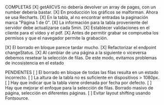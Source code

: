 COMPLETAS
[X] getAllCVS no debería devolver un array de pages, con un number debería bastar.
[X] En producción los gráficos se malforman. Ahora se usa Recharts.
[X] En la tabla, al no encontrar entradas la paginación marca "Página 1 de 0".
[X] La información para la tabla proveniente del servidor debe actualizarse cada 5min.
[X] Establecer validaciones en el cliente para el vídeo y el pdf.
[X] Antes de permitir grabar se comprueba los permisos y que el navegador permite la grabación.

[X] El borrado en bloque parece tardar mucho.
[X] Refactorizar el endpoint changeStatus.
[X] Al cambiar de una página a la siguiente o viceversa debemos resetear la selección de filas. De este modo, evitamos problemas de incosistencia en el estado

PENDIENTES
[ ] El borrado en bloque de todas las filas resulta en un estado incorrecto.
[ ] La altura de la tabla no es suficiente en dispositivos > 1080px.
[ ] Hay que indicar que la tabla viene ordenada por fecha por defecto.
[ ] Hay que mejorar el enfoque para la selección de filas. Borrado masivo de página, selección en diferentes páginas.
[ ] Evitar layout shifting usando Fontsource.
